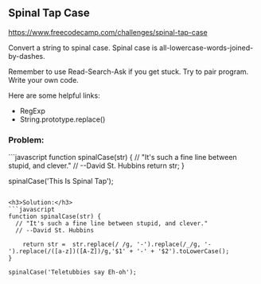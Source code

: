 <h2>Spinal Tap Case</h2>

https://www.freecodecamp.com/challenges/spinal-tap-case

Convert a string to spinal case. Spinal case is all-lowercase-words-joined-by-dashes.

Remember to use Read-Search-Ask if you get stuck. Try to pair program. Write your own code.

Here are some helpful links:

- RegExp
- String.prototype.replace()

<h3>Problem:</h3>
```javascript
function spinalCase(str) {
  // "It's such a fine line between stupid, and clever."
  // --David St. Hubbins
  return str;
}

spinalCase('This Is Spinal Tap');
```

<h3>Solution:</h3>
```javascript
function spinalCase(str) {
  // "It's such a fine line between stupid, and clever."
  // --David St. Hubbins

	return str =  str.replace(/ /g, '-').replace(/_/g, '-').replace(/([a-z])([A-Z])/g,'$1' + '-' + '$2').toLowerCase();
}

spinalCase('Teletubbies say Eh-oh');
```
